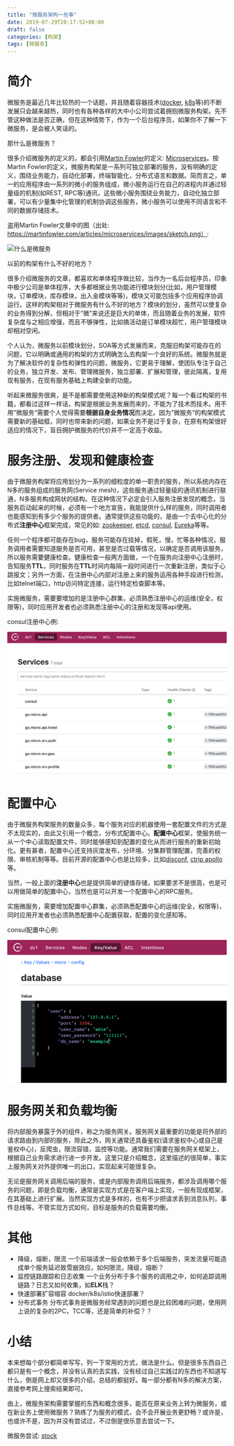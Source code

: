 ```yaml
---
title: "微服务架构一些事"
date: 2019-07-29T20:17:52+08:00
draft: false
categories: [构架] 
tags: [微服务]
---
```

# 简介
微服务是最近几年比较热的一个话题，并且随着容器技术([docker](https://github.com/moby/moby), [k8s](https://github.com/kubernetes/kubernetes)等)的不断发展只会越来越热，同时也有各种各样的大中小公司尝试着拥抱微服务构架。先不管这种做法是否正确，但在这种情势下，作为一个后台程序员，如果你不了解一下微服务，是会被人笑话的。

那什么是微服务？

很多介绍微服务的定义的，都会引用[Martin Fowler](https://martinfowler.com/)的定义: [Microservices](https://martinfowler.com/articles/microservices.html)。按Martin Fowler的定义，微服务构架是一系列可独立部署的服务，没有明确的定义，围绕业务能力，自动化部署，终端智能化，分布式语言和数据。简而言之，单一的应用程序由一系列的微小的服务组成，微小服务运行在自己的进程内并通过轻量级的机制(如REST, RPC等)通讯，这些微小服务围绕业务能力，自动化独立部署，可以有少量集中化管理的机制协调这些服务，微小服务可以使用不同语言和不同的数据存储技术。

盗用Martin Fowler文章中的图（出处: https://martinfowler.com/articles/microservices/images/sketch.png）:

![什么是微服务](https://martinfowler.com/articles/microservices/images/sketch.png)

以前的构架有什么不好的地方？

很多介绍微服务的文章，都喜欢和单体程序做比较，当作为一名后台程序员，印象中极少公司是单体程序，大多都根据业务功能进行模块划分(比如，用户管理模块，订单模块，库存模块，出入金模块等等)，模块又可能包括多个应用程序协调运行。这样的构架相对于微服务有什么不好的地方？模块的划分，虽然可以使复杂的业务得到分解，但相对于“微”来说还是巨大的单体，而且随着业务的发展，软件复杂度与之相应增强，而且不够弹性，比如搞活动是订单模块超忙，用户管理模块却相对空闲。

个人认为，微服务以前模块划分，SOA等方式发展而来，克服旧构架可能存在的问题，它以明确或通用的构架的方式明确怎么去构架一个良好的系统。微服务就是为了解决软件的复杂性和弹性的问题，微服务，它更易于理解，使团队专注于自己的业务，独立开发、发布、管理微服务，独立部署、扩展和管理，彼此隔离，复用现有服务，在现有服务基础上构建全新的功能。

听起来微服务很爽，是不是都需要使用这种新的构架模式呢？每一个看过构架的书籍，都看过这样一样话，构架是根据业务发展而来的，不能为了技术而技术。用不用”微服务“需要个人觉得需要**根据自身业务情况**而决定。因为”微服务“的构架模式需要新的基础框，同时也带来新的问题，如果业务不是过于复杂，在原有构架很好适应的情况下，盲目拥护微服务的代价并不一定高于收益。

# 服务注册、发现和健康检查
由于微服务构架将应用划分为一系列的细粒度的单一职责的服务，所以系统内存在N多的服务组成的服务网(Service mesh)，这些服务通过轻量级的通讯机制进行联通，N多服务构成网状的结构。在这种情况下必定会引入服务注册发现的概念，当服务启动起来的时候，必须有一个地方宣告，我能提供什么样的服务，同时调用者也能感知到有多少个服务的提供者。通常提供这些功能的，是由一个去中心化的分布式**注册中心**框架完成，常见的如: [zookeeper](https://zookeeper.apache.org/), [etcd](https://github.com/etcd-io/etcd), [consul](https://www.consul.io/), [Eureka](https://github.com/Netflix/eureka)等等。

任何一个程序都可能存在bug，服务可能存在挂掉，假死，慢，忙等各种情况，服务调用者需要知道服务是否可用，甚至是否过载等情况，以确定是否调用该服务，所以服务需要健康检查。健康检查一般两方面做，一个在服务向注册中心注册时，告知服务**TTL**，同时服务在**TTL**时间内每隔一段时间进行一次重新注册，类似于心跳报文；另外一方面，在注册中心内部对注册上来的服务运用各种手段进行检测，比如telnet端口，http访问特定连接，运行特定检查脚本等。

实施微服务，需要要增加的是注册中心群集，必须熟悉注册中心的运维(安全，权限等)，同时应用开发者也必须熟悉注册中心的注册和发现等api使用。

consul注册中心例:

![consul注册中心实例](/img/micro-service/ms-reg.png)

# 配置中心
由于微服务构架服务的数量众多，每个服务对应的机器使用一套配置文件的方式是不太现实的，由此又引用一个概念，分布式配置中心。**配置中心**框架，使服务统一从一个中心读取配置文件，同时能够感知到配置的变化从而进行服务的重新初始化。更有甚者，配置中心还支持灰度发布，分环境、分集群管理配置，完善的权限、审核机制等等。目前开源的配置中心也是比较多，比如[disconf](https://github.com/knightliao/disconf), 
[ctrip apollo](https://github.com/ctripcorp/apollo/)等。

当然，一般上面的**注册中心**也是提供简单的键值存储，如果要求不是很高，也是可以用做简单的配置中心，当然也是可以开发一个配置中心的RPC服务。

实施微服务，需要增加配置中心群集，必须熟悉配置中心的运维(安全，权限等)，同时应用开发者也必须熟悉配置中心配置获取，配置的变化感知等。

consul配置中心例:

![consul配置中心实例](/img/micro-service/ms-conf.png)

# 服务网关和负载均衡
将内部服务暴露于外的组件，称之为服务网关。服务网关最重要的功能是将外部的请求路由到内部的服务，除此之外，网关通常还具备鉴权(请求鉴权中心或自己是鉴权中心)，反爬虫，限流容错，监控等功能。通常我们需要在服务网关框架上，根据自己业务需求进行进一步开发。这里只是介绍概念，这里描述的很简单，事实上服务网关对外提供唯一的出口，实现起来可能很复杂。

无论是服务网关调用后端的服务，或是内部服务调用后端服务，都涉及调用哪个服务的问题，即是负载均衡，通常是实现方式是在客户端上实现，一般有现成框架，在其基础上进行扩展。当然实现方式是多样的，也有不少把请求丢到消息队列，事件总线等。不管实现方式如何，目标是服务的负载需要均衡。

# 其他
- 降级，熔断，限流
一个前端请求一般会依赖于多个后端服务，突发流量可能造成单个服务延迟致雪崩效应，如何限流，降级，熔断？
- 监控链路跟踪和日志收集
一个业务分布于多个服务的调用之中，如何追踪调用链路？日志又如何收集，如**ELK**栈？
- 快速部署扩容缩容
docker/k8s/istio快速部署？
- 分布式事务
分布式事务是微服务经常遇到的问题也是比较困难的问题，使用网上说的复杂的2PC，TCC等，还是简单的补偿？？

# 小结
本来想每个部分都简单写写，列一下常用的方式，做法是什么。但是很多东西自己都只是有一个概念，并没有认真的去实践，没有经过自己实践过的东西也不知道写什么，倒是网上却又很多的介绍，总结的都挺好。每一部分都有N多的解决方案，直接参考网上搜索结果即可。

由上，微服务架构需要掌握的东西和概念很多，能否在原来业务上转为微服务，或在新业务上使用微服务？熟练了为服务的模式，会不会开展业务更舒畅？或许是，也或许不是，因为并没有尝试过，不过倒是很乐意去尝试一下。

微服务尝试: [stock](https://github.com/buf1024/monthproj/tree/master/ms-exam/stock)

